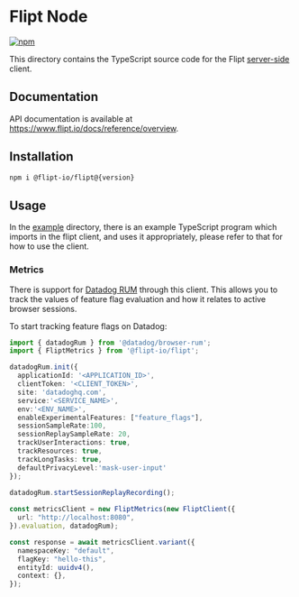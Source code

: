 # Flipt Node

[![npm](https://img.shields.io/npm/v/@flipt-io/flipt?label=%40flipt-io%2Fflipt)](https://www.npmjs.com/package/@flipt-io/flipt)

This directory contains the TypeScript source code for the Flipt [server-side](https://www.flipt.io/docs/integration/server/rest) client.

## Documentation

API documentation is available at <https://www.flipt.io/docs/reference/overview>.

## Installation

```sh
npm i @flipt-io/flipt@{version}
```

## Usage

In the [example](./example) directory, there is an example TypeScript program which imports in the flipt client, and uses it appropriately, please refer to that for how to use the client.

### Metrics

There is support for [Datadog RUM](https://docs.datadoghq.com/real_user_monitoring/) through this client. This allows you to track the values of feature flag evaluation and how it relates to active browser sessions.

To start tracking feature flags on Datadog:

```typescript
import { datadogRum } from '@datadog/browser-rum';
import { FliptMetrics } from '@flipt-io/flipt';

datadogRum.init({
  applicationId: '<APPLICATION_ID>',
  clientToken: '<CLIENT_TOKEN>',
  site: 'datadoghq.com',
  service:'<SERVICE_NAME>',
  env:'<ENV_NAME>',
  enableExperimentalFeatures: ["feature_flags"],
  sessionSampleRate:100,
  sessionReplaySampleRate: 20,
  trackUserInteractions: true,
  trackResources: true,
  trackLongTasks: true,
  defaultPrivacyLevel:'mask-user-input'
});
  
datadogRum.startSessionReplayRecording();

const metricsClient = new FliptMetrics(new FliptClient({
  url: "http://localhost:8080",
}).evaluation, datadogRum);

const response = await metricsClient.variant({
  namespaceKey: "default",
  flagKey: "hello-this",
  entityId: uuidv4(),
  context: {},
});
```

